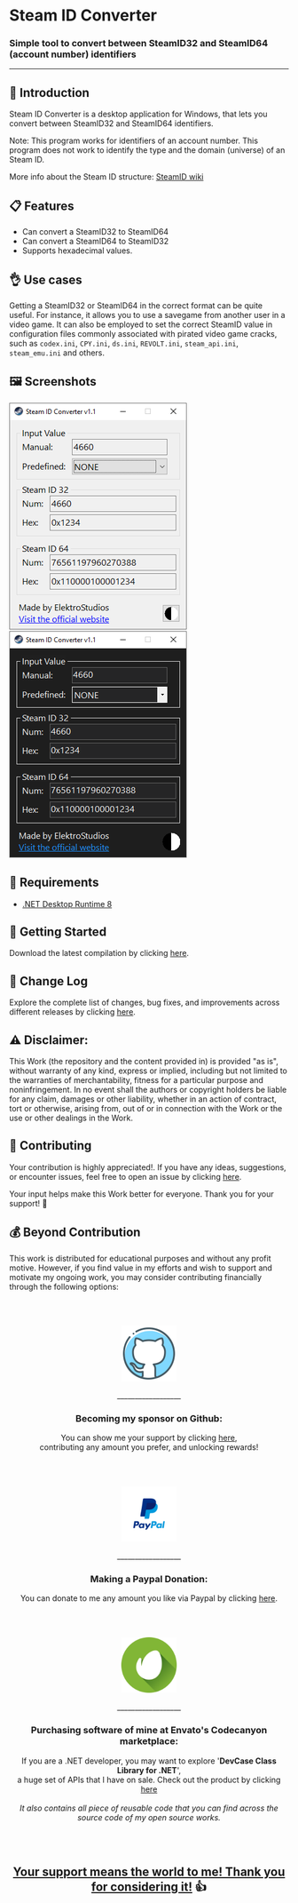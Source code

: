 <!-- Common Project Tags:
desktop-app 
desktop-application 
dotnet 
dotnet-core 
netcore 
netframework 
netframework48 
tool 
tools 
vbnet 
visualstudio 
windows 
windows-app 
windows-application 
windows-applications 
windows-forms 
winforms
steam
videogame
videogames
PC
game
games
 -->

# Steam ID Converter

### Simple tool to convert between SteamID32 and SteamID64 (account number) identifiers

------------------

## 👋 Introduction

Steam ID Converter is a desktop application for Windows, that lets you convert between SteamID32 and SteamID64 identifiers.

Note: This program works for identifiers of an account number. This program does not work to identify the type and the domain (universe) of an Steam ID.

More info about the Steam ID structure: [SteamID wiki](https://developer.valvesoftware.com/wiki/SteamID)

## 📋 Features

 - Can convert a SteamID32 to SteamID64
 - Can convert a SteamID64 to SteamID32
 - Supports hexadecimal values.

## 👌 Use cases

Getting a SteamID32 or SteamID64 in the correct format can be quite useful. For instance, it allows you to use a savegame from another user in a video game. It can also be employed to set the correct SteamID value in configuration files commonly associated with pirated video game cracks, such as `codex.ini`, `CPY.ini`, `ds.ini`, `REVOLT.ini`, `steam_api.ini`, `steam_emu.ini` and others.

## 🖼️ Screenshots

![screenshot1](/Images/screenshot01.png)   ![screenshot2](/Images/screenshot02.png)

## 📝 Requirements

- [.NET Desktop Runtime 8](https://dotnet.microsoft.com/download/dotnet/8.0)

## 🤖 Getting Started

Download the latest compilation by clicking [here](https://github.com/ElektroStudios/Steam-ID-Converter/releases/latest).

## 🔄 Change Log

Explore the complete list of changes, bug fixes, and improvements across different releases by clicking [here](/Docs/CHANGELOG.md).

## ⚠️ Disclaimer:

This Work (the repository and the content provided in) is provided "as is", without warranty of any kind, express or implied, including but not limited to the warranties of merchantability, fitness for a particular purpose and noninfringement. In no event shall the authors or copyright holders be liable for any claim, damages or other liability, whether in an action of contract, tort or otherwise, arising from, out of or in connection with the Work or the use or other dealings in the Work.

## 💪 Contributing

Your contribution is highly appreciated!. If you have any ideas, suggestions, or encounter issues, feel free to open an issue by clicking [here](https://github.com/ElektroStudios/Steam-ID-Converter/issues/new/choose). 

Your input helps make this Work better for everyone. Thank you for your support! 🚀

## 💰 Beyond Contribution 

This work is distributed for educational purposes and without any profit motive. However, if you find value in my efforts and wish to support and motivate my ongoing work, you may consider contributing financially through the following options:

<br></br>
<p align="center"><img src="/Images/github_circle.png" height=100></p>
<p align="center">__________________</p>
<h3 align="center">Becoming my sponsor on Github:</h3>
<p align="center">You can show me your support by clicking <a href="https://github.com/sponsors/ElektroStudios/">here</a>, <br align="center">contributing any amount you prefer, and unlocking rewards!</br></p>
<br></br>

<p align="center"><img src="/Images/paypal_circle.png" height=100></p>
<p align="center">__________________</p>
<h3 align="center">Making a Paypal Donation:</h3>
<p align="center">You can donate to me any amount you like via Paypal by clicking <a href="https://www.paypal.com/cgi-bin/webscr?cmd=_s-xclick&hosted_button_id=E4RQEV6YF5NZY">here</a>.</p>
<br></br>

<p align="center"><img src="/Images/envato_circle.png" height=100></p>
<p align="center">__________________</p>
<h3 align="center">Purchasing software of mine at Envato's Codecanyon marketplace:</h3>
<p align="center">If you are a .NET developer, you may want to explore '<b>DevCase Class Library for .NET</b>', <br align="center">a huge set of APIs that I have on sale. Check out the product by clicking <a href="https://codecanyon.net/item/elektrokit-class-library-for-net/19260282">here</a></br><br align="center"><i>It also contains all piece of reusable code that you can find across the source code of my open source works.</i></p>
<br></br>

<h2 align="center"><u>Your support means the world to me! Thank you for considering it!</u> 👍</h2>
